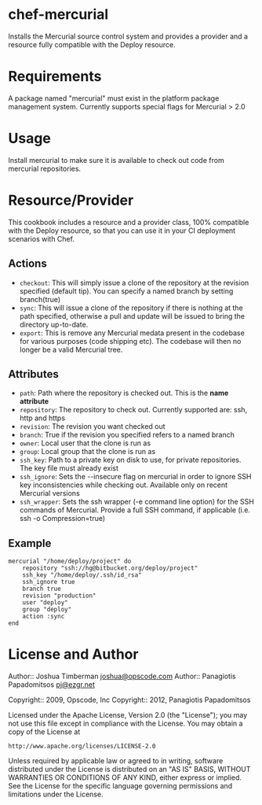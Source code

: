chef-mercurial
==============

Installs the Mercurial source control system and provides a provider and a resource fully compatible with the Deploy resource.

Requirements
============

A package named "mercurial" must exist in the platform package management system. Currently supports special flags for Mercurial > 2.0

Usage
=====

Install mercurial to make sure it is available to check out code from mercurial repositories.

Resource/Provider
=================

This cookbook includes a resource and a provider class, 100% compatible with the Deploy resource, so that you can use it in your CI deployment scenarios with Chef.

## Actions

- `checkout`: This will simply issue a clone of the repository at the revision specified (default tip). You can specify a named branch by setting branch(true)
- `sync`: This will issue a clone of the repository if there is nothing at the path specified, otherwise a pull and update will be issued to bring the directory up-to-date.
- `export`:  This is remove any Mercurial medata present in the codebase for various purposes (code shipping etc). The codebase will then no longer be a valid Mercurial tree.

## Attributes

- `path`: Path where the repository is checked out. This is the **name attribute** 
- `repository`: The repository to check out. Currently supported are: ssh, http and https
- `revision`: The revision you want checked out
- `branch`: True if the revision you specified refers to a named branch
- `owner`: Local user that the clone is run as
- `group`: Local group that the clone is run as
- `ssh_key`: Path to a private key on disk to use, for private repositories. The key file must already exist
- `ssh_ignore`: Sets the --insecure flag on mercurial in order to ignore SSH key inconsistencies while checking out. Available only on recent Mercurial versions
- `ssh_wrapper`: Sets the ssh wrapper (-e command line option) for the SSH commands of Mercurial. Provide a full SSH command, if applicable (i.e. ssh -o Compression=true)

## Example

	mercurial "/home/deploy/project" do
		repository "ssh://hg@bitbucket.org/deploy/project"
		ssh_key "/home/deploy/.ssh/id_rsa"
		ssh_ignore true
		branch true
		revision "production"
		user "deploy"
		group "deploy"
		action :sync
	end

License and Author
==================

Author:: Joshua Timberman <joshua@opscode.com>
Author:: Panagiotis Papadomitsos <pj@ezgr.net>

Copyright:: 2009, Opscode, Inc
Copyright:: 2012, Panagiotis Papadomitsos

Licensed under the Apache License, Version 2.0 (the "License");
you may not use this file except in compliance with the License.
You may obtain a copy of the License at

    http://www.apache.org/licenses/LICENSE-2.0

Unless required by applicable law or agreed to in writing, software
distributed under the License is distributed on an "AS IS" BASIS,
WITHOUT WARRANTIES OR CONDITIONS OF ANY KIND, either express or implied.
See the License for the specific language governing permissions and
limitations under the License.
